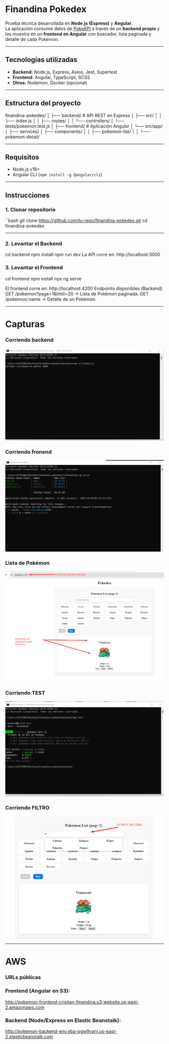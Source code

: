 # Finandina Pokedex
Prueba técnica desarrollada en **Node.js (Express)** y **Angular**.  
La aplicación consume datos de [PokeAPI](https://pokeapi.co/) a través de un **backend propio** y los muestra en un **frontend en Angular** con buscador, lista paginada y detalle de cada Pokémon.

---

## Tecnologías utilizadas
- **Backend:** Node.js, Express, Axios, Jest, Supertest
- **Frontend:** Angular, TypeScript, SCSS
- **Otros:** Nodemon, Docker (opcional)

---

## Estructura del proyecto
finandina-pokedex/
│
├── backend/ # API REST en Express
│ ├── src/
│ │ ├── index.js
│ │ ├── routes/
│ │ └── controllers/
│ └── tests/pokemon.test.js
│
├── frontend/ # Aplicación Angular
│ └── src/app/
│ ├── services/
│ ├── components/
│ │ ├── pokemon-list/
│ │ └── pokemon-detail/

---

## Requisitos
- Node.js v18+
- Angular CLI (`npm install -g @angular/cli`)

---

## Instrucciones

### 1. Clonar repositorio
``bash
git clone https://github.com/tu-repo/finandina-pokedex.git
cd finandina-pokedex

---

### 2. Levantar el Backend
cd backend
npm install
npm run dev
La API corre en: http://localhost:3000

### 3. Levantar el Frontend
cd frontend
npm install
npx ng serve

El frontend corre en: http://localhost:4200
Endpoints disponibles (Backend)
GET /pokemon?page=1&limit=20 → Lista de Pokémon paginada.
GET /pokemon/:name → Detalle de un Pokémon.

---

# Capturas

### Corriendo backend
[![Lista de Pokémon](./capturas-pruebas/CORRIENDO_BACKEND.png)](./capturas-pruebas/CORRIENDO_BACKEND.png)

### Corriendo fronend
[![Lista de Pokémon](./capturas-pruebas/CORRIENDO_FRONTEND.png)](./capturas-pruebas/CORRIENDO_FRONTEND.png)

### Lista de Pokémon
[![Lista de Pokémon](./capturas-pruebas/RESPUESTA1.png)](./capturas-pruebas/RESPUESTA1.png)

### Corriendo TEST
[![Lista de Pokémon](./capturas-pruebas/TEST.png)](./capturas-pruebas/TEST.png)

### Corriendo FILTRO
[![Lista de Pokémon](./capturas-pruebas/FILTRO.png)](./capturas-pruebas/FILTRO.png)


---

# AWS

### URLs públicas

### Frontend (Angular en S3):

http://pokemon-frontend-cristian-finandina.s3-website.us-east-2.amazonaws.com

### Backend (Node/Express en Elastic Beanstalk):

http://pokemon-backend-env.eba-pgw9vanj.us-east-2.elasticbeanstalk.com